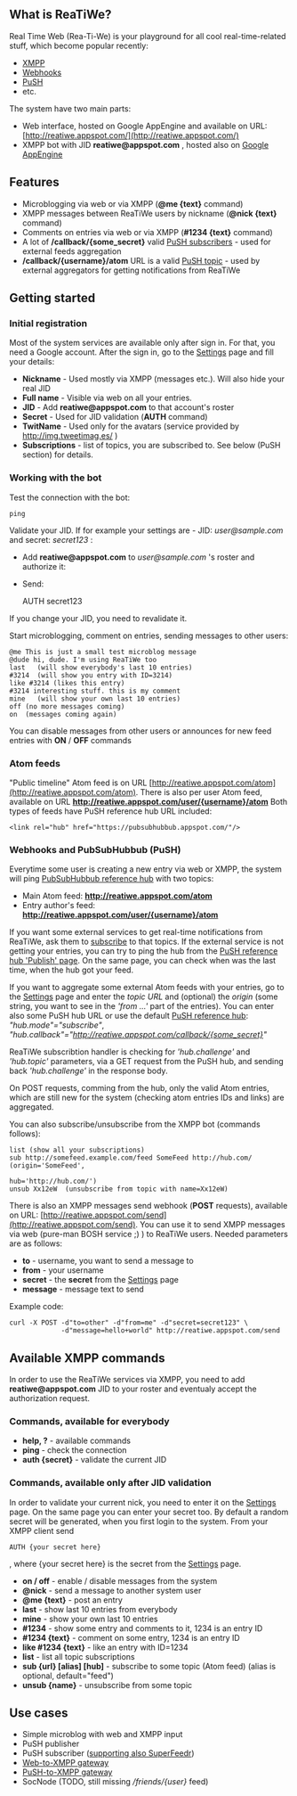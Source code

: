 ## What is ReaTiWe?

Real Time Web (Rea-Ti-We) is your playground for all cool real-time-related stuff,
which become popular recently:

 * [XMPP](http://xmpp.org/)
 * [Webhooks](http://webhooks.org/)
 * [PuSH](http://code.google.com/p/pubsubhubbub/)
 * etc.


The system have two main parts:

 * Web interface, hosted on Google AppEngine and available on URL: 
   [http://reatiwe.appspot.com/](http://reatiwe.appspot.com/)
 * XMPP bot with JID  __reatiwe@appspot.com__ , hosted also on 
   [Google AppEngine](http://code.google.com/appengine/docs/python/xmpp/overview.html)

## Features

 * Microblogging via web or via XMPP (__@me {text}__ command)
 * XMPP messages between ReaTiWe users by nickname (__@nick {text}__ command)
 * Comments on entries via web or via XMPP (__#1234 {text}__ command)
 * A lot of __/callback/{some_secret}__ valid 
  [PuSH subscribers](http://pubsubhubbub.appspot.com/subscribe) - used for external feeds
  aggregation
 *  __/callback/{username}/atom__ URL is a valid
  [PuSH topic](http://pubsubhubbub.appspot.com/publish) - used by external aggregators
  for getting notifications from ReaTiWe


## Getting started

### Initial registration

Most of the system services are available only after sign in. For that, you need a Google
account. After the sign in, go to the [Settings](/settings) page and fill your details:

 * __Nickname__ - Used mostly via XMPP (messages etc.). Will also hide your real JID
 * __Full name__ - Visible via web on all your entries.
 * __JID__ - Add  __reatiwe@appspot.com__ to that account's roster
 * __Secret__ - Used for JID validation (__AUTH__ command)
 * __TwitName__ - Used only for the avatars (service provided by http://img.tweetimag.es/ )
 * __Subscriptions__ - list of topics, you are subscribed to. See below (PuSH section) for details.

### Working with the bot

Test the connection with the bot:

    ping

Validate your JID. If for example your settings are - JID: _user@sample.com_ and secret:
_secret123_ :

 * Add __reatiwe@appspot.com__ to  _user@sample.com_ 's roster and authorize it:
 * Send:
    
    AUTH secret123

If you change your JID, you need to revalidate it.

Start microblogging, comment on entries, sending messages to other users:

    @me This is just a small test microblog message
    @dude hi, dude. I'm using ReaTiWe too
    last   (will show everybody's last 10 entries)
    #3214  (will show you entry with ID=3214)
    like #3214 (likes this entry)
    #3214 interesting stuff. this is my comment
    mine   (will show your own last 10 entries)
    off (no more messages coming)
    on  (messages coming again)

You can disable messages from other users or announces for new feed entries with 
__ON__ / __OFF__ commands

### Atom feeds

"Public timeline" Atom feed is on URL 
[http://reatiwe.appspot.com/atom](http://reatiwe.appspot.com/atom).
There is also per user Atom feed, available on URL
__http://reatiwe.appspot.com/user/{username}/atom__
Both types of feeds have PuSH reference hub URL included:

    <link rel="hub" href="https://pubsubhubbub.appspot.com/"/>

### Webhooks and PubSubHubbub (PuSH)

Everytime some user is creating a new entry via web or XMPP, the system will ping
[PubSubHubbub reference hub](http://pubsubhubbub.appspot.com/) with two topics:

 * Main Atom feed: __http://reatiwe.appspot.com/atom__
 * Entry author's feed: __http://reatiwe.appspot.com/user/{username}/atom__

If you want some external services to get real-time notifications from ReaTiWe,
ask them to [subscribe](http://pubsubhubbub.appspot.com/subscribe) to that topics.
If the external service is not getting your entries, you can try to ping the hub
from the [PuSH reference hub 'Publish' page](http://pubsubhubbub.appspot.com/publish).
On the same page, you can check when was the last time, when the hub got your feed.

If you want to aggregate some external Atom feeds with your entries, go to the
[Settings](/settings) page and enter the _topic URL_ and (optional) the _origin_ (some
string, you want to see in the _'from ...'_ part of the entries).
You can enter also some PuSH hub URL or use the default
[PuSH reference hub](http://pubsubhubbub.appspot.com/): _"hub.mode"="subscribe"_,
_"hub.callback"="http://reatiwe.appspot.com/callback/{some_secret}"_

ReaTiWe subscribtion handler is checking for _'hub.challenge'_  and  _'hub.topic'_
parameters, via a GET request from the PuSH hub, and sending back _'hub.challenge'_ 
in the response body.

On POST requests, comming from the hub, only the valid Atom entries, which are still
new for the system (checking atom entries IDs and links) are aggregated.

You can also subscribe/unsubscribe from the XMPP bot (commands follows):

    list (show all your subscriptions)
    sub http://somefeed.example.com/feed SomeFeed http://hub.com/  (origin='SomeFeed', 
                                                                    hub='http://hub.com/')
    unsub Xx12eW  (unsubscribe from topic with name=Xx12eW)
  
There is also an XMPP messages send webhook (__POST__ requests), available on URL:
[http://reatiwe.appspot.com/send](http://reatiwe.appspot.com/send). You can use it to
send XMPP messages via web (pure-man BOSH service ;) ) to ReaTiWe users. Needed parameters
are as follows:

 * __to__ - username, you want to send a message to
 * __from__ - your username
 * __secret__ - the __secret__ from the [Settings](/settings) page
 * __message__ - message text to send

Example code:

    curl -X POST -d"to=other" -d"from=me" -d"secret=secret123" \
                 -d"message=hello+world" http://reatiwe.appspot.com/send

## Available XMPP commands

In order to use the ReaTiWe services via XMPP, you need to add __reatiwe@appspot.com__ JID 
to your roster and eventualy accept the authorization request.

### Commands, available for everybody

 * __help, ?__ - available commands
 * __ping__ - check the connection
 * __auth {secret}__ - validate the current JID

### Commands, available only after JID validation

In order to validate your current nick, you need to enter it on the [Settings](/settings) page.
On the same page you can enter your secret too. By default a random secret will be generated, 
when you first login to the system. From your XMPP client send

    AUTH {your secret here}

, where {your secret here} is the secret from the [Settings](/settings) page.

 * __on / off__ - enable / disable messages from the system
 * __@nick__ - send a message to another system user
 * __@me {text}__ - post an entry
 * __last__ - show last 10 entries from everybody
 * __mine__ - show your own last 10 entries
 * __#1234__ - show some entry and comments to it, 1234 is an entry ID
 * __#1234 {text}__ - comment on some entry, 1234 is an entry ID
 * __like #1234 {text}__ - like an entry with ID=1234
 * __list__ - list all topic subscriptions
 * __sub {url} [alias] [hub]__ - subscribe to some topic (Atom feed) (alias is optional, default="feed")
 * __unsub {name}__ - unsubscribe from some topic

## Use cases

 * Simple microblog with web and XMPP input
 * PuSH publisher
 * PuSH subscriber ([supporting also SuperFeedr](http://bloggitation.appspot.com/entry/using-reatiwe-like-a-superfeedr-subscriber))
 * [Web-to-XMPP gateway](http://bloggitation.appspot.com/entry/using-reatiwe-like-a-web-to-xmpp-gateway)
 * [PuSH-to-XMPP gateway](http://bloggitation.appspot.com/entry/using-reatiwe-like-a-push-to-xmpp-gateway)
 * SocNode (TODO, still missing _/friends/{user}_ feed)
